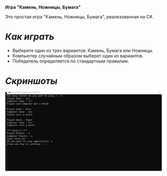  **Игра "Камень, Ножницы, Бумага"**

Это простая игра "Камень, Ножницы, Бумага", реализованная на C#.

# *Как играть*

- Выберите один из трех вариантов: Камень, Бумага или Ножницы.
- Компьютер случайным образом выберет один из вариантов.
- Победитель определяется по стандартным правилам.

# *Скриншоты*
![Задание](images/first.png)
